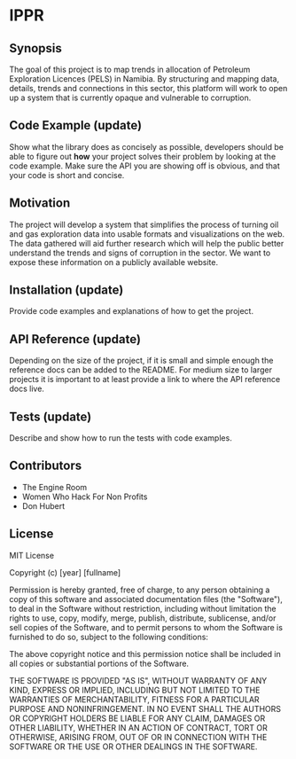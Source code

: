 # IPPR
## Synopsis

The goal of this project is to map trends in allocation of Petroleum Exploration Licences (PELS) in Namibia. By structuring and mapping data, details, trends and connections in this sector, this platform will work to open up a system that is currently opaque and vulnerable to corruption. 

## Code Example (update)

Show what the library does as concisely as possible, developers should be able to figure out **how** your project solves their problem by looking at the code example. Make sure the API you are showing off is obvious, and that your code is short and concise.

## Motivation

The project will develop a system that simplifies the process of turning oil and gas exploration data into usable formats and visualizations on the web. The data gathered will aid further research which will help the public better understand the trends and signs of corruption in the sector. We want to expose these information on a publicly available website.

## Installation (update)

Provide code examples and explanations of how to get the project.

## API Reference (update)

Depending on the size of the project, if it is small and simple enough the reference docs can be added to the README. For medium size to larger projects it is important to at least provide a link to where the API reference docs live.

## Tests (update)

Describe and show how to run the tests with code examples.

## Contributors

* The Engine Room
* Women Who Hack For Non Profits
* Don Hubert

## License

MIT License

Copyright (c) [year] [fullname]

Permission is hereby granted, free of charge, to any person obtaining a copy
of this software and associated documentation files (the "Software"), to deal
in the Software without restriction, including without limitation the rights
to use, copy, modify, merge, publish, distribute, sublicense, and/or sell
copies of the Software, and to permit persons to whom the Software is
furnished to do so, subject to the following conditions:

The above copyright notice and this permission notice shall be included in all
copies or substantial portions of the Software.

THE SOFTWARE IS PROVIDED "AS IS", WITHOUT WARRANTY OF ANY KIND, EXPRESS OR
IMPLIED, INCLUDING BUT NOT LIMITED TO THE WARRANTIES OF MERCHANTABILITY,
FITNESS FOR A PARTICULAR PURPOSE AND NONINFRINGEMENT. IN NO EVENT SHALL THE
AUTHORS OR COPYRIGHT HOLDERS BE LIABLE FOR ANY CLAIM, DAMAGES OR OTHER
LIABILITY, WHETHER IN AN ACTION OF CONTRACT, TORT OR OTHERWISE, ARISING FROM,
OUT OF OR IN CONNECTION WITH THE SOFTWARE OR THE USE OR OTHER DEALINGS IN THE
SOFTWARE.
